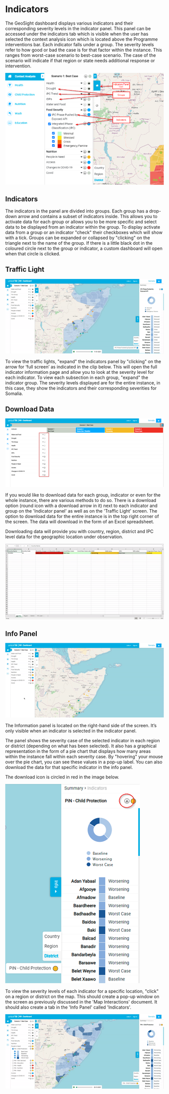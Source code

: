 # Indicators

The GeoSight dashboard displays various indicators and their corresponding severity levels in the indicator panel. 
This panel can be accessed under the indicators tab which is visible when the user has selected the context analysis icon which is located above the Programme interventions bar. 
Each indicator falls under a group. The severity levels refer to how good or bad the case is for that factor within the instance. 
This ranges from worst-case scenario to best-case scenario. The case of the scenario will indicate if that region or state needs additional response or intervention. 

![Indicator Panel ](img/indicator-tab.png "Indicator Panel")

## Indicators
The indicators in the panel are divided into groups. Each group has a drop-down arrow and contains a subset of indicators inside. 
This allows you to activate data for each group or allows you to be more specific and select data to be displayed from an indicator within the group. 
To display activate data from a group or an indicator "check" their checkboxes which will show with a tick. Groups can be expanded or collapsed by "clicking" on the triangle next to the name of the group.
If there is a little black dot in the coloured circle next to the group or indicator, a custom dashboard will open when that circle is clicked.

## Traffic Light
![Traffic Lights](img/traffic-lights.gif "Traffic Lights")

To view the traffic lights, "expand" the indicators panel by "clicking" on the arrow for ‘full screen’ as indicated in the clip below. 
This will open the full indicator information page and allow you to look at the severity level for each indicator. 
To view each subsection in each group, "expand" the indicator group. The severity levels displayed are for the entire instance, in this case, they show the indicators and their corresponding severities for Somalia.

## Download Data
![Downloading Data](img/downloading-data.png "Downloading Data")

If you would like to download data for each group, indicator or even for the whole instance, there are various methods to do so. 
There is a download option (round icon with a download arrow in it) next to each indicator and group on the 'Indicator panel' as well as on the 'Traffic Light' screen.
The option to download data for the entire instance is in the top right corner of the screen. 
The data will download in the form of an Excel spreadsheet.

Downloading data  will provide you with country, region, district and IPC level data for the geographic location under observation.

![Downloading Data for the Entire Instance](img/excel.gif "Downloading Data for the Entire Instant")

## Info Panel
![Info Panel](img/info-panel.gif "Info Panel")

The Information panel is located on the right-hand side of the screen. It’s only visible when an indicator is selected in the indicator panel.

The panel shows the severity case of the selected indicator in each region or district (depending on what has been selected). 
It also has a graphical representation in the form of a pie chart that displays how many areas within the instance fall within each severity case. 
By "hovering" your mouse over the pie chart, you can see these values in a pop-up label. You can also download the data for that specific indicator in the info panel.

The download icon is circled in red in the image below. 

![Info Panel](img/infopanel.png "Info Panel")

To view the severity levels of each indicator for a specific location, "click" on a region or district on the map. 
This should create a pop-up window on the screen as previously discussed in the 'Map Interactions' document. 
It should also create a tab in the 'Info Panel' called 'Indicators'.

![Info Panel Indicators](img/info-panel-indicators.gif "Info Panel Indicators")
